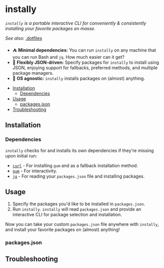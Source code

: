 # instally

*`instally` is a portable interactive CLI for conveniently & consistently 
installing your favorite packages en masse.*

*See also:* [.dotfiles](https://github.com/jelizaga/.dotfiles)

* ⛺ **Minimal dependencies:** You can run `instally` on any machine that you
  can run Bash and `jq`. How much easier can it get?
* 🚚 **Flexibly JSON-driven:** Specify packages for `instally` to install using
  JSON, enjoying support for fallbacks, preferred methods, and multiple package
  managers.
* 🧰 **OS agnostic:** `instally` installs packages on (almost) anything.

<!-- vim-markdown-toc GFM -->

* [Installation](#installation)
  * [Dependencies](#dependencies)
* [Usage](#usage)
  * [packages.json](#packagesjson)
* [Troubleshooting](#troubleshooting)

<!-- vim-markdown-toc -->

## Installation

### Dependencies

`instally` checks for and installs its own dependencies if they're missing upon
initial run:

* [`curl`](https://en.wikipedia.org/wiki/CURL) - For installing `gum` and as a
  fallback installation method.
* [`gum`](https://github.com/charmbracelet/gum) - For interactivity.
* [`jq`](https://github.com/stedolan/jq) - For reading your `packages.json` file
  and installing packages.

## Usage

1. Specify the packages you'd like to be installed in `packages.json`.
2. Run `instally`. `instally` will read `packages.json` and provide an
   interactive CLI for package selection and installation.

Now you can take your custom `packages.json` file anywhere with `instally`, and
install your favorite packages on (almost) anything!

### packages.json

## Troubleshooting

